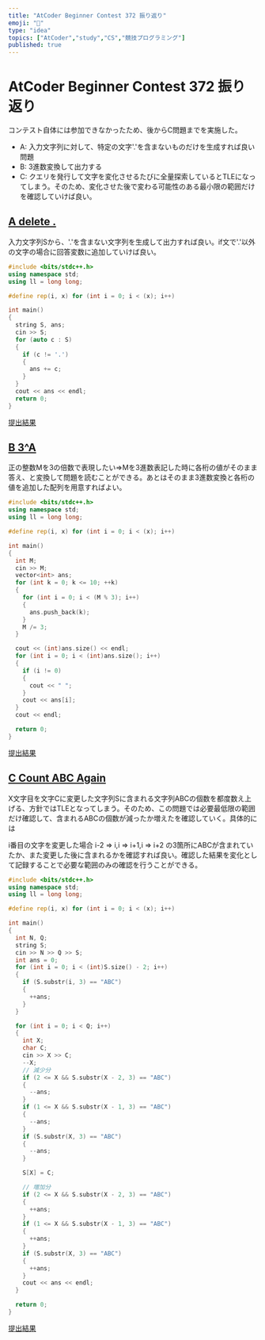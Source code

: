 ```yaml
---
title: "AtCoder Beginner Contest 372 振り返り"
emoji: "📒"
type: "idea"
topics: ["AtCoder","study","CS","競技プログラミング"]
published: true
---
```


# AtCoder Beginner Contest 372 振り返り

コンテスト自体には参加できなかったため、後からC問題までを実施した。

- A: 入力文字列に対して、特定の文字'.'を含まないものだけを生成すれば良い問題
- B: 3進数変換して出力する
- C: クエリを発行して文字を変化させるたびに全量探索しているとTLEになってしまう。そのため、変化させた後で変わる可能性のある最小限の範囲だけを確認していけば良い。

## [A delete .](https://atcoder.jp/contests/abc372/tasks/372_a)

入力文字列Sから、'.'を含まない文字列を生成して出力すれば良い。if文で'.'以外の文字の場合に回答変数に追加していけば良い。

```cpp
#include <bits/stdc++.h>
using namespace std;
using ll = long long;

#define rep(i, x) for (int i = 0; i < (x); i++)

int main()
{
  string S, ans;
  cin >> S;
  for (auto c : S)
  {
    if (c != '.')
    {
      ans += c;
    }
  }
  cout << ans << endl;
  return 0;
}
```

[提出結果](https://atcoder.jp/contests/abc372/submissions/58124008)

## [B 3^A](https://atcoder.jp/contests/abc372/tasks/372_b)

正の整数Mを3の倍数で表現したい=>Mを3進数表記した時に各桁の値がそのまま答え、と変換して問題を読むことができる。あとはそのまま3進数変換と各桁の値を追加した配列を用意すればよい。

```cpp
#include <bits/stdc++.h>
using namespace std;
using ll = long long;

#define rep(i, x) for (int i = 0; i < (x); i++)

int main()
{
  int M;
  cin >> M;
  vector<int> ans;
  for (int k = 0; k <= 10; ++k)
  {
    for (int i = 0; i < (M % 3); i++)
    {
      ans.push_back(k);
    }
    M /= 3;
  }

  cout << (int)ans.size() << endl;
  for (int i = 0; i < (int)ans.size(); i++)
  {
    if (i != 0)
    {
      cout << " ";
    }
    cout << ans[i];
  }
  cout << endl;

  return 0;
}
```

[提出結果](https://atcoder.jp/contests/abc372/submissions/58124277)

## [C Count ABC Again](https://atcoder.jp/contests/abc372/tasks/372_c)

X文字目を文字Cに変更した文字列Sに含まれる文字列ABCの個数を都度数え上げる、方針ではTLEとなってしまう。そのため、この問題では必要最低限の範囲だけ確認して、含まれるABCの個数が減ったか増えたを確認していく。具体的には

i番目の文字を変更した場合
i-2 => i,i => i+1,i => i+2
の3箇所にABCが含まれていたか、また変更した後に含まれるかを確認すれば良い。確認した結果を変化として記録することで必要な範囲のみの確認を行うことができる。

```cpp
#include <bits/stdc++.h>
using namespace std;
using ll = long long;

#define rep(i, x) for (int i = 0; i < (x); i++)

int main()
{
  int N, Q;
  string S;
  cin >> N >> Q >> S;
  int ans = 0;
  for (int i = 0; i < (int)S.size() - 2; i++)
  {
    if (S.substr(i, 3) == "ABC")
    {
      ++ans;
    }
  }

  for (int i = 0; i < Q; i++)
  {
    int X;
    char C;
    cin >> X >> C;
    --X;
    // 減少分
    if (2 <= X && S.substr(X - 2, 3) == "ABC")
    {
      --ans;
    }
    if (1 <= X && S.substr(X - 1, 3) == "ABC")
    {
      --ans;
    }
    if (S.substr(X, 3) == "ABC")
    {
      --ans;
    }

    S[X] = C;

    // 増加分
    if (2 <= X && S.substr(X - 2, 3) == "ABC")
    {
      ++ans;
    }
    if (1 <= X && S.substr(X - 1, 3) == "ABC")
    {
      ++ans;
    }
    if (S.substr(X, 3) == "ABC")
    {
      ++ans;
    }
    cout << ans << endl;
  }

  return 0;
}
```

[提出結果](https://atcoder.jp/contests/abc372/submissions/58124847)
